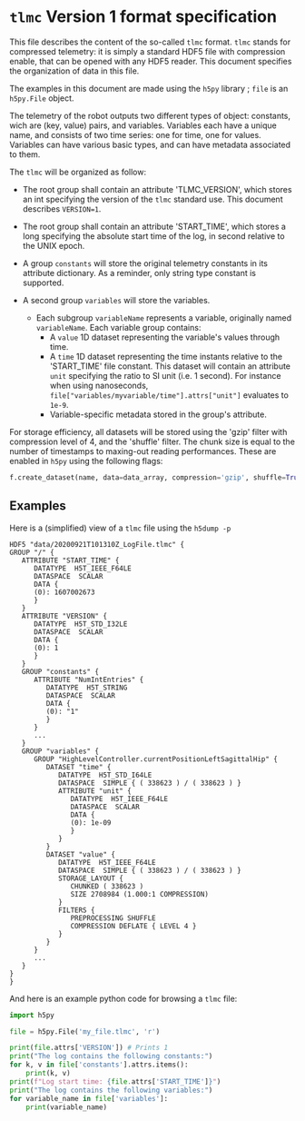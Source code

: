 `tlmc` Version 1 format specification
=====================================

This file describes the content of the so-called `tlmc` format. `tlmc` stands for compressed telemetry: it is simply a standard HDF5 file with compression enable, that can be opened with any HDF5 reader. This document specifies the organization of data in this file.

The examples in this document are made using the `h5py` library ; `file` is an `h5py.File` object.

The telemetry of the robot outputs two different types of object: constants, wich are (key, value) pairs, and variables.
Variables each have a unique name, and consists of two time series: one for time, one for values. Variables can have various basic types, and can have metadata associated to them.

The `tlmc` will be organized as follow:

 - The root group shall contain an attribute 'TLMC_VERSION', which stores an int specifying the version of the `tlmc` standard use. This document describes `VERSION=1`.

 - The root group shall contain an attribute 'START_TIME', which stores a long specifying the absolute start time of the log, in second relative to the UNIX epoch.

 - A group `constants` will store the original telemetry constants in its attribute dictionary. As a reminder, only string type constant is supported.

 - A second group `variables` will store the variables.
    - Each subgroup `variableName` represents a variable, originally named `variableName`. Each variable group contains:
        - A `value` 1D dataset representing the variable's values through time.
        - A `time` 1D dataset representing the time instants relative to the 'START_TIME' file constant. This dataset will contain an attribute `unit` specifying the ratio to SI unit (i.e. 1 second). For instance when using nanoseconds, `file["variables/myvariable/time"].attrs["unit"]` evaluates to `1e-9`.
        - Variable-specific metadata stored in the group's attribute.

For storage efficiency, all datasets will be stored using the 'gzip' filter with compression level of 4, and the 'shuffle' filter. The chunk size is equal to the number of timestamps to maxing-out reading performances. These are enabled in `h5py` using the following flags:

```python
f.create_dataset(name, data=data_array, compression='gzip', shuffle=True, chunks=(len(data_array),))
```

## Examples

Here is a (simplified) view of a `tlmc` file using the `h5dump -p`

```
HDF5 "data/20200921T101310Z_LogFile.tlmc" {
GROUP "/" {
   ATTRIBUTE "START_TIME" {
      DATATYPE  H5T_IEEE_F64LE
      DATASPACE  SCALAR
      DATA {
      (0): 1607002673
      }
   }
   ATTRIBUTE "VERSION" {
      DATATYPE  H5T_STD_I32LE
      DATASPACE  SCALAR
      DATA {
      (0): 1
      }
   }
   GROUP "constants" {
      ATTRIBUTE "NumIntEntries" {
         DATATYPE  H5T_STRING
         DATASPACE  SCALAR
         DATA {
         (0): "1"
         }
      }
      ...
   }
   GROUP "variables" {
      GROUP "HighLevelController.currentPositionLeftSagittalHip" {
         DATASET "time" {
            DATATYPE  H5T_STD_I64LE
            DATASPACE  SIMPLE { ( 338623 ) / ( 338623 ) }
            ATTRIBUTE "unit" {
               DATATYPE  H5T_IEEE_F64LE
               DATASPACE  SCALAR
               DATA {
               (0): 1e-09
               }
            }
         }
         DATASET "value" {
            DATATYPE  H5T_IEEE_F64LE
            DATASPACE  SIMPLE { ( 338623 ) / ( 338623 ) }
            STORAGE_LAYOUT {
               CHUNKED ( 338623 )
               SIZE 2708984 (1.000:1 COMPRESSION)
            }
            FILTERS {
               PREPROCESSING SHUFFLE
               COMPRESSION DEFLATE { LEVEL 4 }
            }
         }
      }
      ...
   }
}
}
```

And here is an example python code for browsing a `tlmc` file:

```python
import h5py

file = h5py.File('my_file.tlmc', 'r')

print(file.attrs['VERSION']) # Prints 1
print("The log contains the following constants:")
for k, v in file['constants'].attrs.items():
    print(k, v)
print(f"Log start time: {file.attrs['START_TIME']}")
print("The log contains the following variables:")
for variable_name in file['variables']:
    print(variable_name)
```
